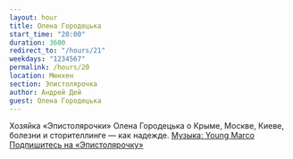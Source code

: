 ```yaml
---
layout: hour
title: Олена Городецька
start_time: "20:00"
duration: 3600
redirect_to: "/hours/21"
weekdays: "1234567"
permalink: /hours/20
location: Мюнхен
section: Эпистолярочка
author: Андрей Дей
guest: Олена Городецька
---
```


Хозяйка «Эпистолярочки» Олена Городецька о Крыме, Москве, Киеве, болезни и сторителлинге — как надежде. <a href="https://publicpossession.bandcamp.com/track/encarta" target="_blank">Музыка: Young Marco</a> <a href="https://www.instagram.com/epistolyarochka" target="_blank">Подпишитесь на «Эпистолярочку»</a>
